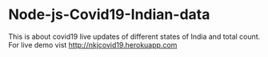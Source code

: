 # Node-js-Covid19-Indian-data
This is about covid19 live updates of different states of India and total count. For live demo vist http://nkjcovid19.herokuapp.com
